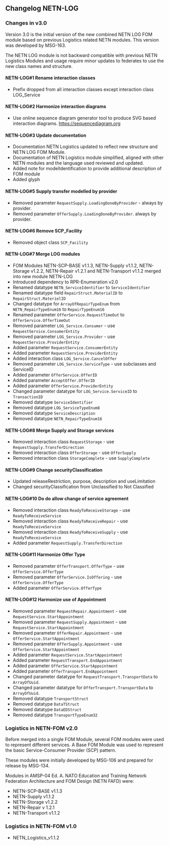## Changelog NETN-LOG

### Changes in v3.0

Version 3.0 is the initial version of the new combined NETN LOG FOM module based on previous Logistics related NETN modules. This version was developed by MSG-163.

The NETN LOG module is not backward compatible with previous NETN Logistics Modules and usage require minor updates to federates to use the new class names and structure.

#### NETN-LOG#1 Rename interaction classes
* Prefix dropped from all interaction classes except interaction class LOG_Service

#### NETN-LOG#2 Harmonize interaction diagrams
* Use online sequence diagram generator tool to produce SVG based interaction diagrams. https://sequencediagram.org

#### NETN-LOG#3 Update documentation
* Documentation NETN Logistics updated to reflect new structure and NETN LOG FOM Module.
* Documentation of NETN Logistics module simplified, aligned with other NETN modules and the language used reviewed and updated.
* Added note for modelIdentification to provide additional description of FOM module
* Added glyph

#### NETN-LOG#5 Supply transfer modelled by provider
* Removed parameter `RequestSupply.LoadingDoneByProvider` - always by provider.
* Removed parameter `OfferSupply.LoadingDoneByProvider`. always by provider.

#### NETN-LOG#6 Remove SCP_Facility
* Removed object class `SCP_Facility`

#### NETN-LOG#7 Merge LOG modules
* FOM Modules NETN-SCP-BASE v1.1.3, NETN-Supply v1.1.2, NETN-Storage v1.2.2, NETN-Repair v1.2.1 and NETN-Transport v1.1.2 merged into new module NETN-LOG
* Introduced dependency to RPR-Enumeration v2.0
* Renamed datatype `NETN_ServiceIdentifier` to `ServiceIdentifier`
* Renamed datatype field `RepairStruct.MaterialID` to `RepairStruct.MaterielID`
* Changed datatype for `ArrayOfRepairTypeEnum` from `NETN_RepairTypeEnum16` to `RepairTypeEnum16`
* Renamed parameter `OfferService.RequestTimeOut` to `OfferService.OfferTimeOut`
* Removed parameter `LOG_Service.Consumer` - use `RequestService.ConsumerEntity`
* Removed parameter `LOG_Service.Provider` - use `RequestService.ProviderEntity`
* Added parameter `RequestService.ConsumerEntity`
* Added parameter `RequestService.ProviderEntity`
* Added interaction class `LOG_Service.CancelOffer`
* Removed parameter `LOG_Service.ServiceType` - use subclasses and ServiceID
* Added parameter `OfferService.OfferID`
* Added parameter `AcceptOffer.OfferID`
* Added parameter `OfferService.ProviderEntity`
* Changed parameter datatype for `LOG_Service.ServiceID` to `TransactionID`
* Removed datatype `ServiceIdentifier` 
* Removed datatype `LOG_ServiceTypeEnum8` 
* Removed datatype `ServiceDescription` 
* Removed datatype `NETN_RepairTypeEnum16`

#### NETN-LOG#8 Merge Supply and Storage services
* Removed interaction class `RequestStorage` - use `RequestSupply.TransferDirection`
* Removed interaction class `OfferStorage` - use `OfferSupply`
* Removed interaction class `StorageComplete` - use `SupplyComplete`

#### NETN-LOG#9 Change securityClassification
* Updated releaseRestriction, purpose, description and useLimitation
* Changed securityClassification from Unclassified to Not Classified

#### NETN-LOG#10 Do do allow change of service agreement
* Removed interaction class `ReadyToReceiveStorage` - use `ReadyToReceiveService`
* Removed interaction class `ReadyToReceiveRepair` - use `ReadyToReceiveService`
* Removed interaction class `ReadyToReceiveSupply` - use `ReadyToReceiveService`
* Added parameter `RequestSupply.TransferDirection`

#### NETN-LOG#11 Harmonize Offer Type
* Removed parameter `OfferTransport.OfferType` - use `OfferService.OfferType`
* Removed parameter `OfferService.IsOffering` - use `OfferService.OfferType`
* Added parameter `OfferService.OfferType`

#### NETN-LOG#12 Harmonize use of Appointment
* Removed parameter `RequestRepair.Appointment` - use `RequestService.StartAppointment`
* Removed parameter `RequestSupply.Appointment` - use `RequestService.StartAppointment`
* Removed parameter `OfferRepair.Appointment` - use `OfferService.StartAppointment`
* Removed parameter `OfferSupply.Appointment` - use `OfferService.StartAppointment`
* Added parameter `RequestService.StartAppointment`
* Added parameter `RequestTransport.EndAppointment`
* Added parameter `OfferService.StartAppointment`
* Added parameter `OfferTransport.EndAppointment`
* Changed parameter datatype for `RequestTransport.TransportData` to `ArrayOfUuid`.
* Changed parameter datatype for `OfferTransport.TransportData` to `ArrayOfUuid`.
* Removed datatype `TransportStruct`
* Removed datatype `DataTStruct`
* Removed datatype `DataEDStruct`
* Removed datatype `TransportTypeEnum32`

### Logistics in NETN-FOM v2.0

Before merged into a single FOM Module, several FOM modules were used to represent different services. A Base FOM Module was used to represent the basic Service-Consumer Provider (SCP) pattern. 

These modules were initially developed by MSG-106 and prepared for release by MSG-134.

Modules in AMSP-04 Ed. A. NATO Education and Training Network Federation Architecture and FOM Design (NETN FAFD) were:
* NETN-SCP-BASE v1.1.3
* NETN-Supply v1.1.2
* NETN-Storage v1.2.2
* NETN-Repair v 1.2.1
* NETN-Transport v1.1.2

### Logistics in NETN-FOM v1.0

* NETN_Logistics_v1.1.2
